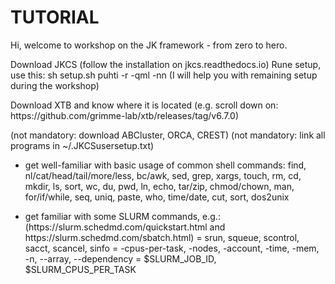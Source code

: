 # TUTORIAL

Hi, 
welcome to workshop on the JK framework - from zero to hero.

Download JKCS (follow the installation on jkcs.readthedocs.io)
Rune setup, use this:
  sh setup.sh puhti -r -qml -nn 
(I will help you with remaining setup during the workshop)

Download XTB and know where it is located
(e.g. scroll down on: https\://github.com/grimme-lab/xtb/releases/tag/v6.7.0)

(not mandatory: download ABCluster, ORCA, CREST)
(not mandatory: link all programs in ~/.JKCSusersetup.txt)

- get well-familiar with basic usage of common shell commands:
  find, nl/cat/head/tail/more/less, bc/awk, sed, grep, xargs, touch, rm, cd, mkdir, ls, sort, wc, du, pwd, ln, 
  echo, tar/zip, chmod/chown, man, for/if/while, seq, uniq, paste, who, time/date, cut, sort, dos2unix

- get familiar with some SLURM commands, e.g.:
  (https\://slurm.schedmd.com/quickstart.html and https\://slurm.schedmd.com/sbatch.html)
  = srun, squeue, scontrol, sacct, scancel, sinfo
  = -cpus-per-task, -nodes, -account, -time, -mem, -n, --array, --dependency
  = $SLURM_JOB_ID, $SLURM_CPUS_PER_TASK
    
